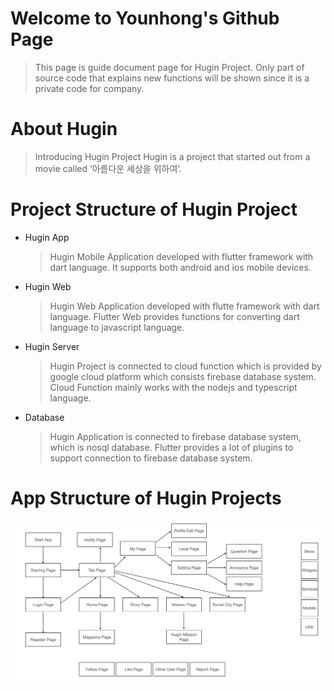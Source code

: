 # Welcome to Younhong's Github Page
> This page is guide document page for Hugin Project.
Only part of source code that explains new functions will be shown since it is a private code for company.

# About Hugin
> Introducing Hugin Project
Hugin is a project that started out from a movie called ‘아름다운 세상을 위하여’.

# Project Structure of Hugin Project
* Hugin App
  > Hugin Mobile Application developed with flutter framework with dart language. It supports both android and ios mobile devices.
* Hugin Web
  > Hugin Web Application developed with flutte framework with dart language. Flutter Web provides functions for converting dart language to javascript language.
* Hugin Server
  > Hugin Project is connected to cloud function which is provided by google cloud platform which consists firebase database system. Cloud Function mainly works with the nodejs and typescript language.
* Database
  > Hugin Application is connected to firebase database system, which is nosql database. Flutter provides a lot of plugins to support connection to firebase database system.
  
# App Structure of Hugin Projects
![허그인 앱 구조](./images/app.png)
